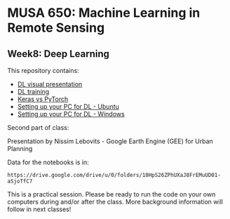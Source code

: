 # MUSA 650: Machine Learning in Remote Sensing

## Week8: Deep Learning 

This repository contains:

- [DL visual presentation](https://www.youtube.com/watch?v=aircAruvnKk)
- [DL training](https://youtu.be/IHZwWFHWa-w)
- [Keras vs PyTorch](https://www.kaggle.com/code/utcarshagrawal/keras-vs-pytorch-a-perfect-guide/notebook)
- [Setting up your PC for DL - Ubuntu](https://mlwhiz.com/blog/2020/06/06/dlrig)
- [Setting up your PC for DL - Windows](https://rsandstroem.github.io/gpuDeepLearningWindows.html)

Second part of class: 

Presentation by Nissim Lebovits - Google Earth Engine (GEE) for Urban Planning 

Data for the notebooks is in:

    https://drive.google.com/drive/u/0/folders/10HpS26ZPhUXaJ8FrEMuUD01-aSjoTfC7

This is a practical session. Please be ready to run the code on your own 
computers during and/or after the class. More background information will follow 
in next classes!
